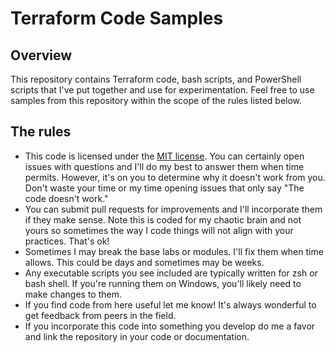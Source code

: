 # Terraform Code Samples

## Overview
This repository contains Terraform code, bash scripts, and PowerShell scripts that I've put together and use for experimentation. Feel free to use samples from this repository within the scope of the rules listed below.

## The rules
* This code is licensed under the [MIT license](.LICENSE). You can certainly open issues with questions and I'll do my best to answer them when time permits. However, it's on you to determine why it doesn't work from you. Don't waste your time or my time opening issues that only say "The code doesn't work." 
* You can submit pull requests for improvements and I'll incorporate them if they make sense. Note this is coded for my chaotic brain and not yours so sometimes the way I code things will not align with your practices. That's ok!
* Sometimes I may break the base labs or modules. I'll fix them when time allows. This could be days and sometimes may be weeks.
* Any executable scripts you see included are typically written for zsh or bash shell. If you're running them on Windows, you'll likely need to make changes to them.
* If you find code from here useful let me know! It's always wonderful to get feedback from peers in the field.
* If you incorporate this code into something you develop do me a favor and link the repository in your code or documentation.

